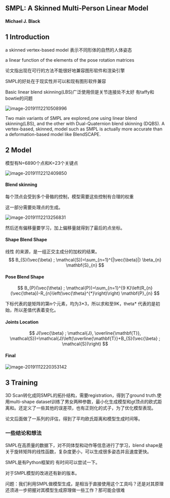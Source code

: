 ## SMPL: A Skinned Multi-Person Linear Model

#### Michael J. Black



## 1 Introduction

 a skinned vertex-based model  表示不同形体的自然的人体姿态

 a linear function of the elements of the pose rotation matrices

论文指出现在可行的方法不能很好地兼容图形软件和渲染引擎

SMPL的好处在于现实性并可以和现有图形软件兼容

Basic linear blend skinning(LBS)广泛使用但是关节连接处不太好 有taffy和bowtie的问题

![image-20191112210508996](C:\Users\zlt19\AppData\Roaming\Typora\typora-user-images\image-20191112210508996.png)

Two main variants of SMPL are explored,one using linear blend skinning(LBS), and the other with Dual-Quaternion blend skinning (DQBS). A vertex-based, skinned, model such as SMPL is actually more accurate than a deformation-based model like BlendSCAPE.

## 2 Model

模型有N=6890个点和K=23个关键点

![image-20191112212409850](C:\Users\zlt19\AppData\Roaming\Typora\typora-user-images\image-20191112212409850.png)

#### Blend skinning

每个顶点会受到多个骨骼的控制，模型需要这些控制有合理的权重

这一部分需要处理点的生成。

![image-20191112213256831](C:\Users\zlt19\AppData\Roaming\Typora\typora-user-images\image-20191112213256831.png)

然后还有偏移量要学习，加上偏移量就得到了最后的点坐标。

#### Shape Blend Shape

线性 的来源，是一组正交主成分的加权的结果。
$$
B_{S}(\vec{\beta} ; \mathcal{S})=\sum_{n=1}^{|\vec{\beta}|} \beta_{n} \mathbf{S}_{n}
$$

#### Pose Blend Shape

$$
B_{P}(\vec{\theta} ; \mathcal{P})=\sum_{n=1}^{9 K}\left(R_{n}(\vec{\theta})-R_{n}\left(\vec{\theta}^{*}\right)\right) \mathbf{P}_{n}
$$

下标代表的是矩阵的第n个元素，均为3*3，所以求和至9K，theta\* 代表的是初始，所以差值代表着变化。

#### Joints Location 

$$
J(\vec{\beta} ; \mathcal{J}, \overline{\mathbf{T}}, \mathcal{S})=\mathcal{J}\left(\overline{\mathbf{T}}+B_{S}(\vec{\beta} ; \mathcal{S})\right)
$$

#### Final 

![image-20191112220353142](C:\Users\zlt19\AppData\Roaming\Typora\typora-user-images\image-20191112220353142.png)

## 3 Training

3D Scan转化成同SMPL的拓扑结构，需要registration，得到了ground truth.使用multi-shape dataset训练了男女两种参数，最小化生成模型和gt顶点的欧式距离和。还定义了一些其他的误差项，也有正则化的式子，为了优化模型表现。

论文后面做了一系列的评估，得到了平均欧氏距离和模型生成时间等。

### 一些结论和想法

SMPL在高质量的数据下，对不同体型和动作等信息进行了学习，blend shape是关于旋转矩阵的线性函数，复杂度更小，可以生成很多姿态并且速度更快。

SMPL是有Python框架的 有时间可以尝试一下。

对于SMPL模型的改进还有新的版本。

问题：我们利用SMPL做模型生成，是相当于直接使用这个工具吗？还是对其原理还须进一步把握对其模型生成原理做一些工作？那可能会很难